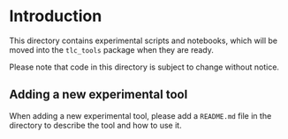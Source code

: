 # Introduction

This directory contains experimental scripts and notebooks, which will be moved into the `tlc_tools` package when they are ready.

Please note that code in this directory is subject to change without notice.

## Adding a new experimental tool

When adding a new experimental tool, please add a `README.md` file in the directory to describe the tool and how to use it.

